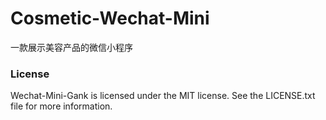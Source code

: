 # Cosmetic-Wechat-Mini
一款展示美容产品的微信小程序
### License
Wechat-Mini-Gank is licensed under the MIT license. See the LICENSE.txt file for more information.
